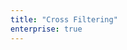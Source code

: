 ```yaml
---
title: "Cross Filtering"
enterprise: true
---
```


<grid-example title='Sales Dashboard' name='sales-dashboard' type='generated' options='{ "exampleHeight": 1000, "enterprise":  true }'></grid-example>

<grid-example title='Cross Filtering with Row Groups' name='cross-filtering-row-groups' type='generated' options='{ "exampleHeight": 1000, "enterprise": true }'></grid-example>
